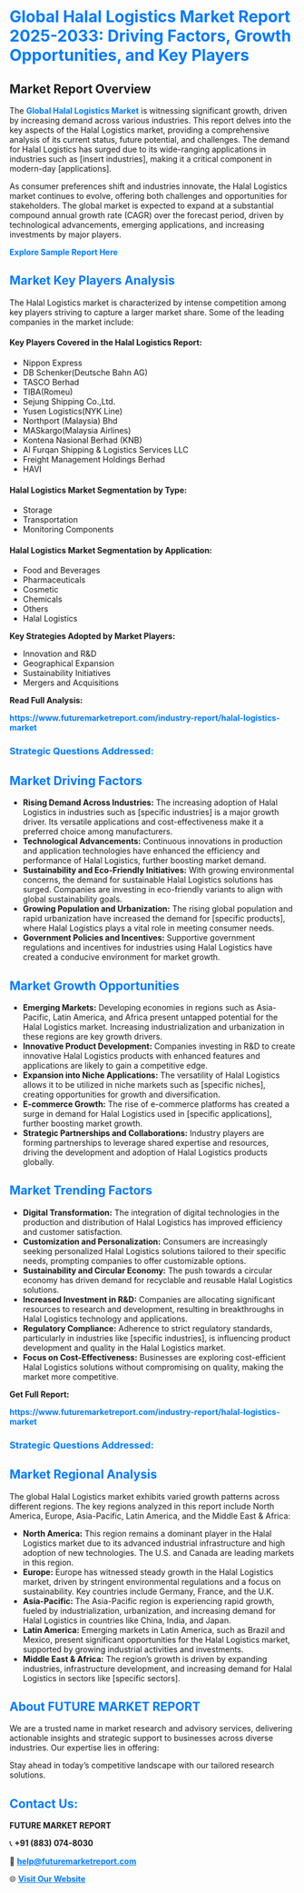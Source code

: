 <h1 style="color: #007BFF;">Global Halal Logistics Market Report 2025-2033: Driving Factors, Growth Opportunities, and Key Players</h1>

<section id="overview">
<h2>Market Report Overview</h2>
<p>The <a href="https://www.futuremarketreport.com/industry-report/halal-logistics-market" style="color: #007BFF; text-decoration: none;"><strong>Global Halal Logistics Market</strong></a> is witnessing significant growth, driven by increasing demand across various industries. This report delves into the key aspects of the Halal Logistics market, providing a comprehensive analysis of its current status, future potential, and challenges. The demand for Halal Logistics has surged due to its wide-ranging applications in industries such as [insert industries], making it a critical component in modern-day [applications].</p>
<p>As consumer preferences shift and industries innovate, the Halal Logistics market continues to evolve, offering both challenges and opportunities for stakeholders. The global market is expected to expand at a substantial compound annual growth rate (CAGR) over the forecast period, driven by technological advancements, emerging applications, and increasing investments by major players.</p>
</section>

<section id="overview">
<p><a href="https://www.futuremarketreport.com/request-sample/reportId=120300" style="color: #007BFF; text-decoration: none;"><strong>Explore Sample Report Here</strong></a></p>
</section>

<section id="key-players">
<h2 style="color: #007BFF;">Market Key Players Analysis</h2>
<p>The Halal Logistics market is characterized by intense competition among key players striving to capture a larger market share. Some of the leading companies in the market include:</p>
<h4>Key Players Covered in the Halal Logistics Report:</h4>
<ul><li>Nippon Express</li><li>DB Schenker(Deutsche Bahn AG)</li><li>TASCO Berhad</li><li>TIBA(Romeu)</li><li>Sejung Shipping Co.,Ltd.</li><li>Yusen Logistics(NYK Line)</li><li>Northport (Malaysia) Bhd</li><li>MASkargo(Malaysia Airlines)</li><li>Kontena Nasional Berhad (KNB)</li><li>Al Furqan Shipping &amp; Logistics Services LLC</li><li>Freight Management Holdings Berhad</li><li>HAVI</li></ul>
<h4>Halal Logistics Market Segmentation by Type:</h4>
<ul><li>Storage</li><li>Transportation</li><li>Monitoring Components</li></ul>

<h4>Halal Logistics Market Segmentation by Application:</h4>
<ul><li>Food and Beverages</li><li>Pharmaceuticals</li><li>Cosmetic</li><li>Chemicals</li><li>Others</li><li>Halal Logistics</li></ul>
<p><strong>Key Strategies Adopted by Market Players:</strong></p>
<ul>
<li>Innovation and R&D</li>
<li>Geographical Expansion</li>
<li>Sustainability Initiatives</li>
<li>Mergers and Acquisitions</li>
</ul>
</section>

<section>
<p><strong>Read Full Analysis: </strong></p><a href="https://www.futuremarketreport.com/industry-report/halal-logistics-market" style="color: #007BFF; text-decoration: none;"><strong>https://www.futuremarketreport.com/industry-report/halal-logistics-market</strong></a>
<h3 style="color: #007BFF;">Strategic Questions Addressed:</h3>
</section>

<section id="driving-factors">
<h2 style="color: #007BFF;">Market Driving Factors</h2>
<ul>
<li><strong>Rising Demand Across Industries:</strong> The increasing adoption of Halal Logistics in industries such as [specific industries] is a major growth driver. Its versatile applications and cost-effectiveness make it a preferred choice among manufacturers.</li>
<li><strong>Technological Advancements:</strong> Continuous innovations in production and application technologies have enhanced the efficiency and performance of Halal Logistics, further boosting market demand.</li>
<li><strong>Sustainability and Eco-Friendly Initiatives:</strong> With growing environmental concerns, the demand for sustainable Halal Logistics solutions has surged. Companies are investing in eco-friendly variants to align with global sustainability goals.</li>
<li><strong>Growing Population and Urbanization:</strong> The rising global population and rapid urbanization have increased the demand for [specific products], where Halal Logistics plays a vital role in meeting consumer needs.</li>
<li><strong>Government Policies and Incentives:</strong> Supportive government regulations and incentives for industries using Halal Logistics have created a conducive environment for market growth.</li>
</ul>
</section>

<section id="growth-opportunities">
<h2 style="color: #007BFF;">Market Growth Opportunities</h2>
<ul>
<li><strong>Emerging Markets:</strong> Developing economies in regions such as Asia-Pacific, Latin America, and Africa present untapped potential for the Halal Logistics market. Increasing industrialization and urbanization in these regions are key growth drivers.</li>
<li><strong>Innovative Product Development:</strong> Companies investing in R&D to create innovative Halal Logistics products with enhanced features and applications are likely to gain a competitive edge.</li>
<li><strong>Expansion into Niche Applications:</strong> The versatility of Halal Logistics allows it to be utilized in niche markets such as [specific niches], creating opportunities for growth and diversification.</li>
<li><strong>E-commerce Growth:</strong> The rise of e-commerce platforms has created a surge in demand for Halal Logistics used in [specific applications], further boosting market growth.</li>
<li><strong>Strategic Partnerships and Collaborations:</strong> Industry players are forming partnerships to leverage shared expertise and resources, driving the development and adoption of Halal Logistics products globally.</li>
</ul>
</section>

<section id="trending-factors">
<h2 style="color: #007BFF;">Market Trending Factors</h2>
<ul>
<li><strong>Digital Transformation:</strong> The integration of digital technologies in the production and distribution of Halal Logistics has improved efficiency and customer satisfaction.</li>
<li><strong>Customization and Personalization:</strong> Consumers are increasingly seeking personalized Halal Logistics solutions tailored to their specific needs, prompting companies to offer customizable options.</li>
<li><strong>Sustainability and Circular Economy:</strong> The push towards a circular economy has driven demand for recyclable and reusable Halal Logistics solutions.</li>
<li><strong>Increased Investment in R&D:</strong> Companies are allocating significant resources to research and development, resulting in breakthroughs in Halal Logistics technology and applications.</li>
<li><strong>Regulatory Compliance:</strong> Adherence to strict regulatory standards, particularly in industries like [specific industries], is influencing product development and quality in the Halal Logistics market.</li>
<li><strong>Focus on Cost-Effectiveness:</strong> Businesses are exploring cost-efficient Halal Logistics solutions without compromising on quality, making the market more competitive.</li>
</ul>
</section>

<section>
<p><strong>Get Full Report: </strong></p><a href="https://www.futuremarketreport.com/industry-report/halal-logistics-market" style="color: #007BFF; text-decoration: none;"><strong>https://www.futuremarketreport.com/industry-report/halal-logistics-market</strong></a>
<h3 style="color: #007BFF;">Strategic Questions Addressed:</h3>
</section>


<section id="regional-analysis">
<h2 style="color: #007BFF;">Market Regional Analysis</h2>
<p>The global Halal Logistics market exhibits varied growth patterns across different regions. The key regions analyzed in this report include North America, Europe, Asia-Pacific, Latin America, and the Middle East & Africa:</p>
<ul>
<li><strong>North America:</strong> This region remains a dominant player in the Halal Logistics market due to its advanced industrial infrastructure and high adoption of new technologies. The U.S. and Canada are leading markets in this region.</li>
<li><strong>Europe:</strong> Europe has witnessed steady growth in the Halal Logistics market, driven by stringent environmental regulations and a focus on sustainability. Key countries include Germany, France, and the U.K.</li>
<li><strong>Asia-Pacific:</strong> The Asia-Pacific region is experiencing rapid growth, fueled by industrialization, urbanization, and increasing demand for Halal Logistics in countries like China, India, and Japan.</li>
<li><strong>Latin America:</strong> Emerging markets in Latin America, such as Brazil and Mexico, present significant opportunities for the Halal Logistics market, supported by growing industrial activities and investments.</li>
<li><strong>Middle East & Africa:</strong> The region’s growth is driven by expanding industries, infrastructure development, and increasing demand for Halal Logistics in sectors like [specific sectors].</li>
</ul>
</section>

<footer>
<h2 style="color: #007BFF;">About FUTURE MARKET REPORT</h2>
<p>We are a trusted name in market research and advisory services, delivering actionable insights and strategic support to businesses across diverse industries. Our expertise lies in offering:</p>

<p>Stay ahead in today’s competitive landscape with our tailored research solutions.</p>

<h2 style="color: #007BFF;">Contact Us:</h2>
<p><strong>FUTURE MARKET REPORT</strong></p>
<p>📞 <strong>+91 (883) 074-8030</strong></p>
<p>📧 <strong><a href="mailto:help@futuremarketreport.com" style="color: #007BFF;">help@futuremarketreport.com</a></strong></p>
<p>🌐 <strong><a href="https://www.futuremarketreport.com/" style="color: #007BFF;">Visit Our Website</a></strong></p>
</footer>